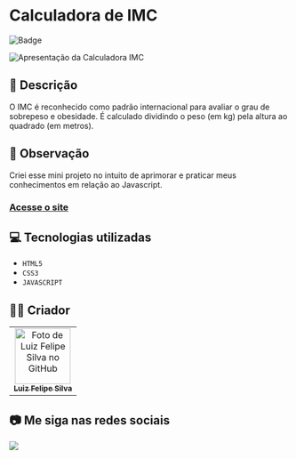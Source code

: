 # Calculadora de IMC
![Badge](http://img.shields.io/static/v1?label=STATUS&message=CONCLUIDO&color=GREEN&style=for-the-badge)             

<img src="https://github.com/luizfelipe9627/calculadora-imc/blob/main/assets/image/calculadora-imc.gif" alt="Apresentação da Calculadora IMC">

## 📄 Descrição
O IMC é reconhecido como padrão internacional para avaliar o grau de sobrepeso e obesidade. É calculado dividindo o peso (em kg) pela altura ao quadrado (em metros).

## 📑 Observação
Criei esse mini projeto no intuito de aprimorar e praticar meus conhecimentos em relação ao Javascript.

### <a href="https://luizfelipe9627-calculadora-de-imc.netlify.app">Acesse o site</a>

## 💻 Tecnologias utilizadas

- ``HTML5``
- ``CSS3``
- ``JAVASCRIPT``

## 🧑‍💻 Criador

<table>
  <tr>
    <td align="center">
      <a href="https://github.com/luizfelipe9627">
        <img src="https://github.com/luizfelipe9627.png" width="100px;" alt="Foto de Luiz Felipe Silva no GitHub"/><br>
        <sub>
          <b>Luiz Felipe Silva</b>
        </sub>
      </a>
    </td>
  </tr>
</table>

## 📷 Me siga nas redes sociais<br>

<p align="left">
  <a href="https://www.linkedin.com/in/luizfelipe9627/" target="_blank"><img src="https://img.shields.io/badge/-LinkedIn-%230077B5?style=for-the-badge&logo=linkedin&logoColor=white"></a>
</p>
